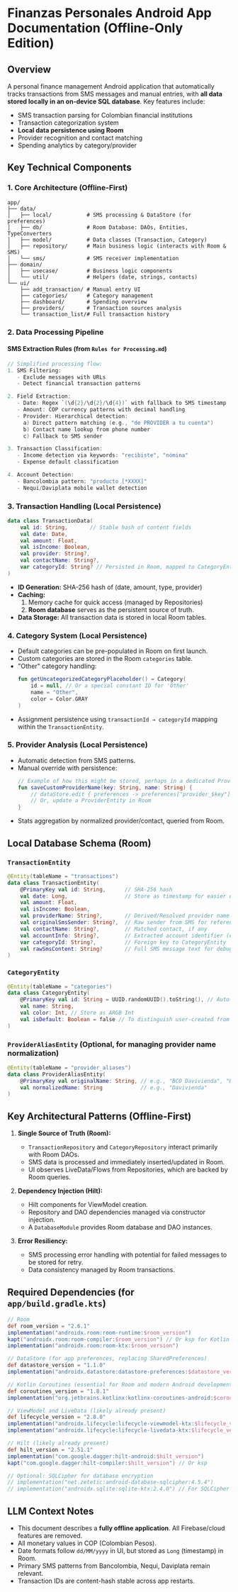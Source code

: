 # Finanzas Personales Android App Documentation (Offline-Only Edition)

## Overview
A personal finance management Android application that automatically tracks transactions from SMS messages and manual entries, with **all data stored locally in an on-device SQL database**. Key features include:
- SMS transaction parsing for Colombian financial institutions
- Transaction categorization system
- **Local data persistence using Room**
- Provider recognition and contact matching
- Spending analytics by category/provider

## Key Technical Components

### 1. Core Architecture (Offline-First)
```
app/
├── data/
│   ├── local/           # SMS processing & DataStore (for preferences)
│   ├── db/              # Room Database: DAOs, Entities, TypeConverters
│   ├── model/           # Data classes (Transaction, Category)
│   ├── repository/      # Main business logic (interacts with Room & SMS)
│   └── sms/             # SMS receiver implementation
├── domain/
│   ├── usecase/         # Business logic components
│   └── util/            # Helpers (date, strings, contacts)
└── ui/
    ├── add_transaction/ # Manual entry UI
    ├── categories/      # Category management
    ├── dashboard/       # Spending overview
    ├── providers/       # Transaction sources analysis
    └── transaction_list/# Full transaction history
```

### 2. Data Processing Pipeline

#### SMS Extraction Rules (from `Rules for Processing.md`)
```kotlin
// Simplified processing flow:
1. SMS Filtering:
   - Exclude messages with URLs
   - Detect financial transaction patterns

2. Field Extraction:
   - Date: Regex `(\d{2}/\d{2}/\d{4})` with fallback to SMS timestamp
   - Amount: COP currency patterns with decimal handling
   - Provider: Hierarchical detection:
     a) Direct pattern matching (e.g., "de PROVIDER a tu cuenta")
     b) Contact name lookup from phone number
     c) Fallback to SMS sender

3. Transaction Classification:
   - Income detection via keywords: "recibiste", "nómina"
   - Expense default classification

4. Account Detection:
   - Bancolombia pattern: "producto [*XXXX]"
   - Nequi/Daviplata mobile wallet detection
```

### 3. Transaction Handling (Local Persistence)
```kotlin
data class TransactionData(
    val id: String,       // Stable hash of content fields
    val date: Date,
    val amount: Float,
    val isIncome: Boolean,
    val provider: String?,
    val contactName: String?,
    var categoryId: String? // Persisted in Room, mapped to CategoryEntity
)
```
- **ID Generation:** SHA-256 hash of (date, amount, type, provider)
- **Caching:**
  1. Memory cache for quick access (managed by Repositories)
  2. **Room database** serves as the persistent source of truth.
- **Data Storage:** All transaction data is stored in local Room tables.

### 4. Category System (Local Persistence)
- Default categories can be pre-populated in Room on first launch.
- Custom categories are stored in the Room `categories` table.
- "Other" category handling:
  ```kotlin
  fun getUncategorizedCategoryPlaceholder() = Category(
      id = null, // Or a special constant ID for 'Other'
      name = "Other",
      color = Color.GRAY
  )
  ```
- Assignment persistence using `transactionId → categoryId` mapping within the `TransactionEntity`.

### 5. Provider Analysis (Local Persistence)
- Automatic detection from SMS patterns.
- Manual override with persistence:
  ```kotlin
  // Example of how this might be stored, perhaps in a dedicated Provider table or DataStore
  fun saveCustomProviderName(key: String, name: String) {
      // dataStore.edit { preferences -> preferences["provider_$key"] = name }
      // Or, update a ProviderEntity in Room
  }
  ```
- Stats aggregation by normalized provider/contact, queried from Room.

## Local Database Schema (Room)

### `TransactionEntity`
```kotlin
@Entity(tableName = "transactions")
data class TransactionEntity(
    @PrimaryKey val id: String,      // SHA-256 hash
    val date: Long,                  // Store as timestamp for easier querying
    val amount: Float,
    val isIncome: Boolean,
    val providerName: String?,       // Derived/Resolved provider name
    val originalSmsSender: String?,  // Raw sender from SMS for reference
    val contactName: String?,        // Matched contact, if any
    val accountInfo: String?,        // Extracted account identifier (e.g., *XXXX)
    var categoryId: String?,         // Foreign key to CategoryEntity
    val rawSmsContent: String?       // Full SMS message text for debugging/reprocessing
)
```

### `CategoryEntity`
```kotlin
@Entity(tableName = "categories")
data class CategoryEntity(
    @PrimaryKey val id: String = UUID.randomUUID().toString(), // Auto-generated or predefined
    val name: String,
    val color: Int, // Store as ARGB Int
    val isDefault: Boolean = false // To distinguish user-created from pre-populated
)
```

### `ProviderAliasEntity` (Optional, for managing provider name normalization)
```kotlin
@Entity(tableName = "provider_aliases")
data class ProviderAliasEntity(
    @PrimaryKey val originalName: String, // e.g., "BCO Davivienda", "DAVIVIENDA S.A."
    val normalizedName: String            // e.g., "Davivienda"
)
```

## Key Architectural Patterns (Offline-First)
1. **Single Source of Truth (Room):**
   - `TransactionRepository` and `CategoryRepository` interact primarily with Room DAOs.
   - SMS data is processed and immediately inserted/updated in Room.
   - UI observes LiveData/Flows from Repositories, which are backed by Room queries.

2. **Dependency Injection (Hilt):**
   - Hilt components for ViewModel creation.
   - Repository and DAO dependencies managed via constructor injection.
   - A `DatabaseModule` provides Room database and DAO instances.

3. **Error Resiliency:**
   - SMS processing error handling with potential for failed messages to be stored for retry.
   - Data consistency managed by Room transactions.

## Required Dependencies (for `app/build.gradle.kts`)
```gradle
// Room
def room_version = "2.6.1"
implementation("androidx.room:room-runtime:$room_version")
kapt("androidx.room:room-compiler:$room_version") // Or ksp for Kotlin Symbol Processing
implementation("androidx.room:room-ktx:$room_version")

// DataStore (for app preferences, replacing SharedPreferences)
def datastore_version = "1.1.0"
implementation("androidx.datastore:datastore-preferences:$datastore_version")

// Kotlin Coroutines (essential for Room and modern Android development)
def coroutines_version = "1.8.1"
implementation("org.jetbrains.kotlinx:kotlinx-coroutines-android:$coroutines_version")

// ViewModel and LiveData (likely already present)
def lifecycle_version = "2.8.0"
implementation("androidx.lifecycle:lifecycle-viewmodel-ktx:$lifecycle_version")
implementation("androidx.lifecycle:lifecycle-livedata-ktx:$lifecycle_version")

// Hilt (likely already present)
def hilt_version = "2.51.1"
implementation("com.google.dagger:hilt-android:$hilt_version")
kapt("com.google.dagger:hilt-compiler:$hilt_version") // Or ksp

// Optional: SQLCipher for database encryption
// implementation("net.zetetic:android-database-sqlcipher:4.5.4")
// implementation("androidx.sqlite:sqlite-ktx:2.4.0") // For SQLCipher support factory
```

## LLM Context Notes
- This document describes a **fully offline application**. All Firebase/cloud features are removed.
- All monetary values in COP (Colombian Pesos).
- Date formats follow `dd/MM/yyyy` in UI, but stored as `Long` (timestamp) in Room.
- Primary SMS patterns from Bancolombia, Nequi, Daviplata remain relevant.
- Transaction IDs are content-hash stable across app restarts.
